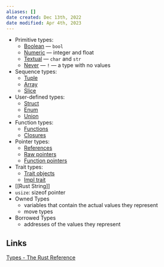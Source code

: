 ```yaml
---
aliases: []
date created: Dec 13th, 2022
date modified: Apr 4th, 2023
---
```

- Primitive types:
	- [Boolean](https://doc.rust-lang.org/reference/types/boolean.html) — `bool`
	- [Numeric](https://doc.rust-lang.org/reference/types/numeric.html) — integer and float
	- [Textual](https://doc.rust-lang.org/reference/types/textual.html) — `char` and `str`
	- [Never](https://doc.rust-lang.org/reference/types/never.html) — `!` — a type with no values
- Sequence types:
	- [Tuple](https://doc.rust-lang.org/reference/types/tuple.html)
	- [Array](https://doc.rust-lang.org/reference/types/array.html)
	- [Slice](https://doc.rust-lang.org/reference/types/slice.html)
- User-defined types:
	- [Struct](https://doc.rust-lang.org/reference/types/struct.html)
	- [Enum](https://doc.rust-lang.org/reference/types/enum.html)
	- [Union](https://doc.rust-lang.org/reference/types/union.html)
- Function types:
	- [Functions](https://doc.rust-lang.org/reference/types/function-item.html)
	- [Closures](https://doc.rust-lang.org/reference/types/closure.html)
- Pointer types:
	- [References](https://doc.rust-lang.org/reference/types/pointer.html#shared-references-)
	- [Raw pointers](https://doc.rust-lang.org/reference/types/pointer.html#raw-pointers-const-and-mut)
	- [Function pointers](https://doc.rust-lang.org/reference/types/function-pointer.html)
- Trait types:
	- [Trait objects](https://doc.rust-lang.org/reference/types/trait-object.html)
	- [Impl trait](https://doc.rust-lang.org/reference/types/impl-trait.html)
- [[Rust String]]
- `usize`: sizeof pointer
- Owned Types
	- variables that contain the actual values they represent
	- move types
- Borrowed Types
	- addresses of the values they represent

## Links
[Types - The Rust Reference](https://doc.rust-lang.org/reference/types.html)
